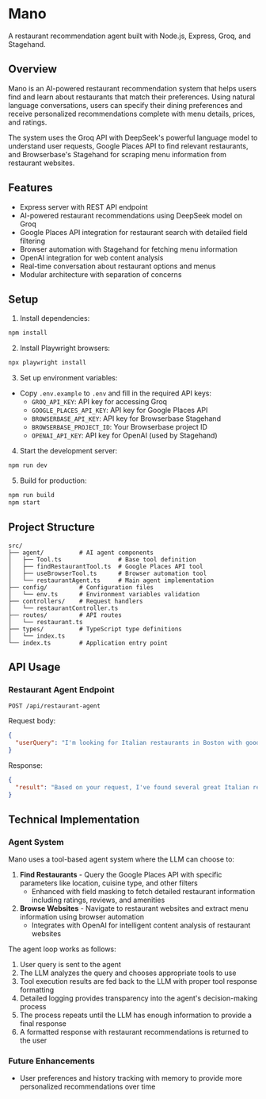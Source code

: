 # Mano

A restaurant recommendation agent built with Node.js, Express, Groq, and Stagehand.

## Overview

Mano is an AI-powered restaurant recommendation system that helps users find and learn about restaurants that match their preferences. Using natural language conversations, users can specify their dining preferences and receive personalized recommendations complete with menu details, prices, and ratings.

The system uses the Groq API with DeepSeek's powerful language model to understand user requests, Google Places API to find relevant restaurants, and Browserbase's Stagehand for scraping menu information from restaurant websites.

## Features

- Express server with REST API endpoint
- AI-powered restaurant recommendations using DeepSeek model on Groq
- Google Places API integration for restaurant search with detailed field filtering
- Browser automation with Stagehand for fetching menu information
- OpenAI integration for web content analysis
- Real-time conversation about restaurant options and menus
- Modular architecture with separation of concerns

## Setup

1. Install dependencies:
```bash
npm install
```

2. Install Playwright browsers:
```bash
npx playwright install
```

3. Set up environment variables:
- Copy `.env.example` to `.env` and fill in the required API keys:
  - `GROQ_API_KEY`: API key for accessing Groq
  - `GOOGLE_PLACES_API_KEY`: API key for Google Places API
  - `BROWSERBASE_API_KEY`: API key for Browserbase Stagehand
  - `BROWSERBASE_PROJECT_ID`: Your Browserbase project ID
  - `OPENAI_API_KEY`: API key for OpenAI (used by Stagehand)

4. Start the development server:
```bash
npm run dev
```

5. Build for production:
```bash
npm run build
npm start
```

## Project Structure

```
src/
├── agent/          # AI agent components
│   ├── Tool.ts                # Base tool definition
│   ├── findRestaurantTool.ts  # Google Places API tool
│   ├── useBrowserTool.ts      # Browser automation tool
│   └── restaurantAgent.ts     # Main agent implementation
├── config/         # Configuration files
│   └── env.ts      # Environment variables validation
├── controllers/    # Request handlers
│   └── restaurantController.ts
├── routes/         # API routes
│   └── restaurant.ts
├── types/          # TypeScript type definitions
│   └── index.ts
└── index.ts        # Application entry point
```

## API Usage

### Restaurant Agent Endpoint

`POST /api/restaurant-agent`

Request body:
```json
{
  "userQuery": "I'm looking for Italian restaurants in Boston with good pasta options"
}
```

Response:
```json
{
  "result": "Based on your request, I've found several great Italian restaurants in Boston known for their pasta dishes:\n\n1. **Giacomo's Ristorante** - A beloved local favorite with homemade pasta and rich sauces. Their butternut squash ravioli with sage brown butter is exceptional.\n\n2. **Sportello** - Modern Italian restaurant with handmade pasta by award-winning chef Barbara Lynch. Their tagliatelle with bolognese is outstanding.\n\n3. **Rino's Place** - Authentic family-owned spot with generous portions and incredible homemade pastas. The lobster ravioli is a must-try.\n\nMy top recommendation would be **Giacomo's Ristorante** for their consistently excellent pasta dishes, reasonable prices, and authentic Italian atmosphere. Would you like more details about any of these restaurants?"
}
```

## Technical Implementation

### Agent System

Mano uses a tool-based agent system where the LLM can choose to:

1. **Find Restaurants** - Query the Google Places API with specific parameters like location, cuisine type, and other filters
   - Enhanced with field masking to fetch detailed restaurant information including ratings, reviews, and amenities
2. **Browse Websites** - Navigate to restaurant websites and extract menu information using browser automation
   - Integrates with OpenAI for intelligent content analysis of restaurant websites

The agent loop works as follows:
1. User query is sent to the agent
2. The LLM analyzes the query and chooses appropriate tools to use
3. Tool execution results are fed back to the LLM with proper tool response formatting
4. Detailed logging provides transparency into the agent's decision-making process
5. The process repeats until the LLM has enough information to provide a final response
6. A formatted response with restaurant recommendations is returned to the user

### Future Enhancements

- User preferences and history tracking with memory to provide more personalized recommendations over time